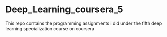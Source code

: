 # Deep_Learning_coursera_5
This repo contains the programming assignments i did under the fifth deep learning specialization course on coursera
